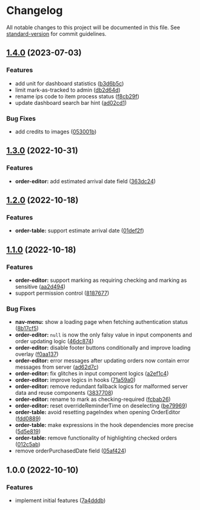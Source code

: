 # Changelog

All notable changes to this project will be documented in this file. See [standard-version](https://github.com/conventional-changelog/standard-version) for commit guidelines.

## [1.4.0](https://github.com/NYUSHLibraryAccess/LibSense-client/compare/v1.3.0...v1.4.0) (2023-07-03)


### Features

* add unit for dashboard statistics ([b3d6b5c](https://github.com/NYUSHLibraryAccess/LibSense-client/commit/b3d6b5c70112671bb9242aaa1b1bf1cf48dfcd2f))
* limit mark-as-tracked to admin ([db2d64d](https://github.com/NYUSHLibraryAccess/LibSense-client/commit/db2d64de8071a17d922b27aa5b981e74af436e8b))
* rename ips code to item process status ([f8cb29f](https://github.com/NYUSHLibraryAccess/LibSense-client/commit/f8cb29fa371a83b79e1e29824bdf487768471521))
* update dashboard search bar hint ([ad02cd1](https://github.com/NYUSHLibraryAccess/LibSense-client/commit/ad02cd18e7d95f0cbd0f3ed6fe3d7889ec05e804))


### Bug Fixes

* add credits to images ([053001b](https://github.com/NYUSHLibraryAccess/LibSense-client/commit/053001bda285b39f408001dcb40f45b64e3ba303))

## [1.3.0](https://github.com/NYUSHLibraryAccess/LibSense-client/compare/v1.2.0...v1.3.0) (2022-10-31)


### Features

* **order-editor:** add estimated arrival date field ([363dc24](https://github.com/NYUSHLibraryAccess/LibSense-client/commit/363dc243ec7b85f180c44e95eacf5f82c4517140))

## [1.2.0](https://github.com/NYUSHLibraryAccess/LibSense-client/compare/v1.1.0...v1.2.0) (2022-10-18)


### Features

* **order-table:** support estimate arrival date ([01def2f](https://github.com/NYUSHLibraryAccess/LibSense-client/commit/01def2fd877c35ff10abd5627b273db1f5a1c839))

## [1.1.0](https://github.com/NYUSHLibraryAccess/LibSense-client/compare/v1.0.0...v1.1.0) (2022-10-18)


### Features

* **order-editor:** support marking as requiring checking and marking as sensitive ([aa2d494](https://github.com/NYUSHLibraryAccess/LibSense-client/commit/aa2d494ed551a1656d5ff00ee8ce7d029240cc1d))
* support permission control ([8187677](https://github.com/NYUSHLibraryAccess/LibSense-client/commit/818767786502557861eb67e4fdf666c5d15f0c16))


### Bug Fixes

* **nav-menu:** show a loading page when fetching authentication status ([8b17cf5](https://github.com/NYUSHLibraryAccess/LibSense-client/commit/8b17cf5d723de8025a3f08481cce17c175d5d614))
* **order-editor:** `null` is now the only falsy value in input components and order updating logic ([46dc874](https://github.com/NYUSHLibraryAccess/LibSense-client/commit/46dc874186c581610731e5c34ea9409d04317894))
* **order-editor:** disable footer buttons conditionally and improve loading overlay ([f0aa137](https://github.com/NYUSHLibraryAccess/LibSense-client/commit/f0aa13747234ae5507ec5dc61414ce0784ad866c))
* **order-editor:** error messages after updating orders now contain error messages from server ([ad62d7c](https://github.com/NYUSHLibraryAccess/LibSense-client/commit/ad62d7c904d5d6193506d2b76ac411015e0f0ea2))
* **order-editor:** fix glitches in input component logics ([a2ef1c4](https://github.com/NYUSHLibraryAccess/LibSense-client/commit/a2ef1c460927bfbda4e90cbe33227fe14a0618ab))
* **order-editor:** improve logics in hooks ([71a59a0](https://github.com/NYUSHLibraryAccess/LibSense-client/commit/71a59a0a88220b964834fb9292e8e9544d7104f2))
* **order-editor:** remove redundant fallback logics for malformed server data and reuse components ([3837708](https://github.com/NYUSHLibraryAccess/LibSense-client/commit/383770865089df6c94063b5dd1666830d8c584b9))
* **order-editor:** rename to mark as checking-required ([fcbab26](https://github.com/NYUSHLibraryAccess/LibSense-client/commit/fcbab26f99f733db13b6a69d5a8c51c51f0186fe))
* **order-editor:** reset overrideReminderTime on deselecting ([be79969](https://github.com/NYUSHLibraryAccess/LibSense-client/commit/be79969db79041aafa3c09a305c60de478ec524b))
* **order-table:** avoid resetting pageIndex when opening OrderEditor ([fdd0889](https://github.com/NYUSHLibraryAccess/LibSense-client/commit/fdd08895ea648a8ec3860be94589fde371bbc162))
* **order-table:** make expressions in the hook dependencies more precise ([5d5e819](https://github.com/NYUSHLibraryAccess/LibSense-client/commit/5d5e81922f1dbfc5187cf412f4330f312d81cac6))
* **order-table:** remove functionality of highlighting checked orders ([012c5ab](https://github.com/NYUSHLibraryAccess/LibSense-client/commit/012c5ab577c774ce65ef92f7e8394f9bacbbca78))
* remove orderPurchasedDate field ([05af424](https://github.com/NYUSHLibraryAccess/LibSense-client/commit/05af424b39b3c2c51aa5967670667024b206f27f))

## 1.0.0 (2022-10-10)


### Features

* implement initial features ([7a4dddb](https://github.com/NYUSHLibraryAccess/LibSense-client/commit/7a4dddbca32bcdf49701b8eabd8722f91068a6e3))
